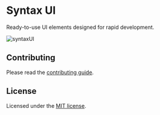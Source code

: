# Syntax UI
Ready-to-use UI elements designed for rapid development.

![syntaxUI](https://github.com/Ansub/syntaxUI/assets/12985873/ed202498-e899-435e-96ad-c81f2082ac2d)

## Contributing
Please read the [contributing guide](/CONTRIBUTING.md).

## License

Licensed under the [MIT license](https://github.com/ansub/syntaxUI/blob/main/LICENSE).
